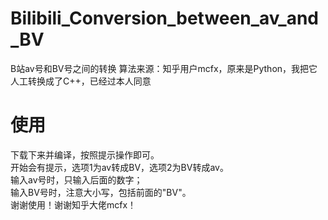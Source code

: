 # Bilibili_Conversion_between_av_and_BV
B站av号和BV号之间的转换
算法来源：知乎用户mcfx，原来是Python，我把它人工转换成了C++，已经过本人同意
# 使用
下载下来并编译，按照提示操作即可。  
开始会有提示，选项1为av转成BV，选项2为BV转成av。  
输入av号时，只输入后面的数字；  
输入BV号时，注意大小写，包括前面的"BV"。  
谢谢使用！谢谢知乎大佬mcfx！  
